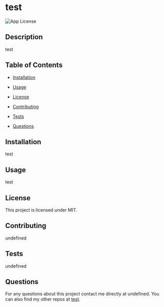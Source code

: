 # test
  ![App License](https://img.shields.io/badge/license-MIT-blue.svg)

## Description

test

## Table of Contents

* [Installation](#installation)

* [Usage](#usage)

* [License](#license)

* [Contributing](#contributing)

* [Tests](#tests)

* [Questions](#questions)

## Installation

test

## Usage

test

## License

This project is licensed under MIT.

## Contributing

undefined

## Tests

undefined

## Questions

For any questions about this project contact me directly at undefined.  You can also find my other repos at [test](https://github.com/test/).

